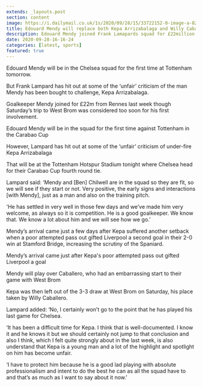 ```yaml
---
extends: _layouts.post
section: content
image: https://i.dailymail.co.uk/1s/2020/09/28/15/33722152-0-image-a-82_1601305084537.jpg 
title: Edouard Mendy will replace both Kepa Arrizabalaga and Willy Caballero as first choice goalkeeper 
description: Edouard Mendy joined Frank Lamapards squad for £22million from Rennes last week and will replace both Kepa Arrizabalaga and Willy Caballero between the sticks against Tottenham, 
date: 2020-09-28-16-16-24 
categories: [latest, sports] 
featured: true 
--- 
```

Edouard Mendy will be in the Chelsea squad for the first time at Tottenham tomorrow.

But Frank Lampard has hit out at some of the ‘unfair’ criticism of the man Mendy has been bought to challenge, Kepa Arrizabalaga.

Goalkeeper Mendy joined for £22m from Rennes last week though Saturday’s trip to West Brom was considered too soon for his first involvement.

Edouard Mendy will be in the squad for the first time against Tottenham in the Carabao Cup

However, Lampard has hit out at some of the ‘unfair’ criticism of under-fire Kepa Arrizabalaga

That will be at the Tottenham Hotspur Stadium tonight where Chelsea head for their Carabao Cup fourth round tie.

Lampard said: ‘Mendy and [Ben] Chilwell are in the squad so they are fit, so we will see if they start or not. Very positive, the early signs and interactions [with Mendy], just as a man and also on the training pitch. 

'He has settled in very well in those few days and we’ve made him very welcome, as always so it is competition. He is a good goalkeeper. We know that. We know a lot about him and we will see how we go.’

Mendy’s arrival came just a few days after Kepa suffered another setback when a poor attempted pass out gifted Liverpool a second goal in their 2-0 win at Stamford Bridge, increasing the scrutiny of the Spaniard.

Mendy’s arrival came just after Kepa's poor attempted pass out gifted Liverpool a goal

Mendy will play over Caballero, who had an embarrassing start to their game with West Brom

Kepa was then left out of the 3-3 draw at West Brom on Saturday, his place taken by Willy Caballero.

Lampard added: ‘No, I certainly won’t go to the point that he has played his last game for Chelsea.

‘It has been a difficult time for Kepa. I think that is well-documented. I know it and he knows it but we should certainly not jump to that conclusion and also I think, which I felt quite strongly about in the last week, is also understand that Kepa is a young man and a lot of the highlight and spotlight on him has become unfair.

‘I have to protect him because he is a good lad playing with absolute professionalism and intent to do the best he can as all the squad have to and that’s as much as I want to say about it now.’

